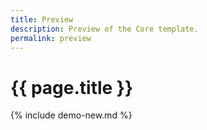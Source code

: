 ```yaml
---
title: Preview
description: Preview of the Core template.
permalink: preview
---
```


# {{ page.title }}

{% include demo-new.md %}